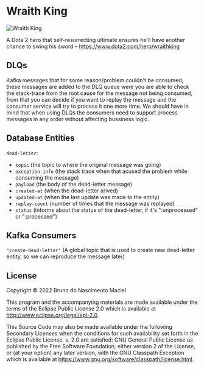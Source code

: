 # Wraith King

![Wraith King](https://cdnb.artstation.com/p/assets/images/images/007/213/771/large/yunfeng-zhang-loading-001.jpg)

A Dota 2 hero that self-resurrecting ultimate ensures he'll have another chance to swing his sword
– https://www.dota2.com/hero/wraithking

## DLQs

Kafka messages that for some reason/problem couldn't be consumed, these messages are added to the DLQ queue were you are
able to check the stack-trace from the root cause for the message not being consumed, from that you can decide if you
want to replay the message and the consumer service will try to process it one more time. We should have in mind that
when using DLQs the consumers need to support process messages in any order without affecting bussiness logic.

## Database Entities

`dead-letter`:

- `topic` (the topic to where the original message was going)
- `exception-info` (the stack trace when that acused the problem while consuming the message)
- `payload` (the body of the dead-letter message)
- `created-at` (when the dead-letter arived)
- `updated-at` (when the last update was made to the entity)
- `replay-count` (number of times that the message was replayed)
- `status` (informs about the status of the dead-letter, if it's ":unprocessed" or  ":processed")

## Kafka Consumers

`"create-dead-letter"` (A global topic that is used to create new dead-letter entity, so we can reproduce the message
later)

## License

Copyright © 2022 Bruno do Nascimento Maciel

This program and the accompanying materials are made available under the terms of the Eclipse Public License 2.0 which
is available at
http://www.eclipse.org/legal/epl-2.0.

This Source Code may also be made available under the following Secondary Licenses when the conditions for such
availability set forth in the Eclipse Public License, v. 2.0 are satisfied: GNU General Public License as published by
the Free Software Foundation, either version 2 of the License, or (at your option) any later version, with the GNU
Classpath Exception which is available at https://www.gnu.org/software/classpath/license.html.
